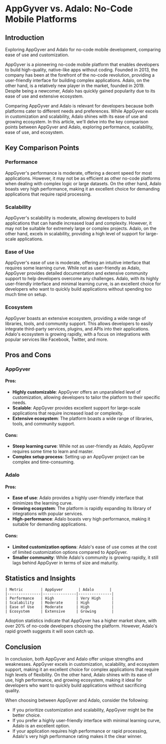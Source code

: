 # AppGyver vs. Adalo: No-Code Mobile Platforms
## Introduction
Exploring AppGyver and Adalo for no-code mobile development, comparing ease of use and customization.

AppGyver is a pioneering no-code mobile platform that enables developers to build high-quality, native-like apps without coding. Founded in 2013, the company has been at the forefront of the no-code revolution, providing a user-friendly interface for building complex applications. Adalo, on the other hand, is a relatively new player in the market, founded in 2019. Despite being a newcomer, Adalo has quickly gained popularity due to its ease of use and extensive ecosystem.

Comparing AppGyver and Adalo is relevant for developers because both platforms cater to different needs and preferences. While AppGyver excels in customization and scalability, Adalo shines with its ease of use and growing ecosystem. In this article, we'll delve into the key comparison points between AppGyver and Adalo, exploring performance, scalability, ease of use, and ecosystem.

## Key Comparison Points
### Performance
AppGyver's performance is moderate, offering a decent speed for most applications. However, it may not be as efficient as other no-code platforms when dealing with complex logic or large datasets. On the other hand, Adalo boasts very high performance, making it an excellent choice for demanding applications that require rapid processing.

### Scalability
AppGyver's scalability is moderate, allowing developers to build applications that can handle increased load and complexity. However, it may not be suitable for extremely large or complex projects. Adalo, on the other hand, excels in scalability, providing a high level of support for large-scale applications.

### Ease of Use
AppGyver's ease of use is moderate, offering an intuitive interface that requires some learning curve. While not as user-friendly as Adalo, AppGyver provides detailed documentation and extensive community support to help developers overcome any challenges. Adalo, with its highly user-friendly interface and minimal learning curve, is an excellent choice for developers who want to quickly build applications without spending too much time on setup.

### Ecosystem
AppGyver boasts an extensive ecosystem, providing a wide range of libraries, tools, and community support. This allows developers to easily integrate third-party services, plugins, and APIs into their applications. Adalo's ecosystem is growing rapidly, with a focus on integrations with popular services like Facebook, Twitter, and more.

## Pros and Cons
### AppGyver
#### Pros:
- **Highly customizable**: AppGyver offers an unparalleled level of customization, allowing developers to tailor the platform to their specific needs.
- **Scalable**: AppGyver provides excellent support for large-scale applications that require increased load or complexity.
- **Extensive ecosystem**: The platform boasts a wide range of libraries, tools, and community support.
#### Cons:
- **Steep learning curve**: While not as user-friendly as Adalo, AppGyver requires some time to learn and master.
- **Complex setup process**: Setting up an AppGyver project can be complex and time-consuming.

### Adalo
#### Pros:
- **Ease of use**: Adalo provides a highly user-friendly interface that minimizes the learning curve.
- **Growing ecosystem**: The platform is rapidly expanding its library of integrations with popular services.
- **High-performance**: Adalo boasts very high performance, making it suitable for demanding applications.

#### Cons:
- **Limited customization options**: Adalo's ease of use comes at the cost of limited customization options compared to AppGyver.
- **Smaller community**: While Adalo's community is growing rapidly, it still lags behind AppGyver in terms of size and maturity.

## Statistics and Insights
```
| Metric        | AppGyver       | Adalo       |
|---------------|---------------|---------------|
| Performance   | High          | Very High     |
| Scalability   | Moderate      | High          |
| Ease of Use   | Moderate      | High          |
| Ecosystem     | Extensive     | Growing       |
```

Adoption statistics indicate that AppGyver has a higher market share, with over 20% of no-code developers choosing the platform. However, Adalo's rapid growth suggests it will soon catch up.

## Conclusion
In conclusion, both AppGyver and Adalo offer unique strengths and weaknesses. AppGyver excels in customization, scalability, and ecosystem support, making it an excellent choice for complex applications that require high levels of flexibility. On the other hand, Adalo shines with its ease of use, high performance, and growing ecosystem, making it ideal for developers who want to quickly build applications without sacrificing quality.

When choosing between AppGyver and Adalo, consider the following:

* If you prioritize customization and scalability, AppGyver might be the better choice.
* If you prefer a highly user-friendly interface with minimal learning curve, Adalo is an excellent option.
* If your application requires high performance or rapid processing, Adalo's very high performance rating makes it the clear winner.